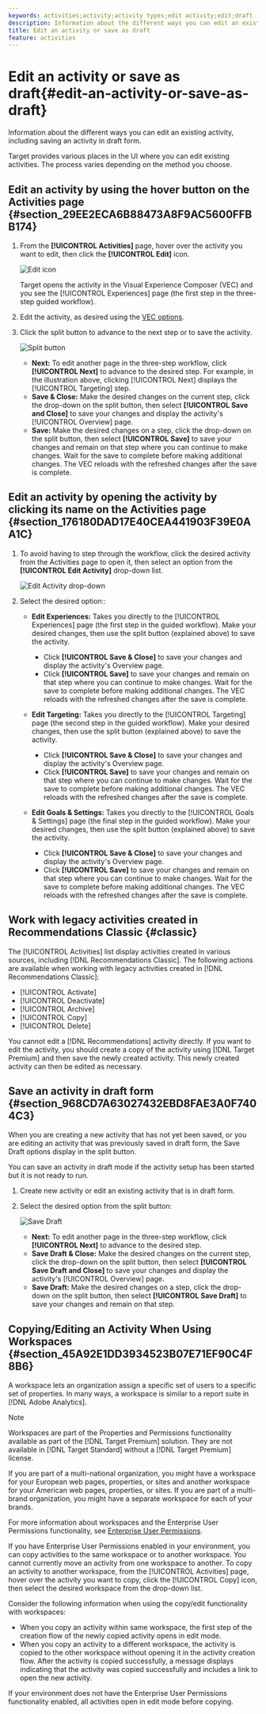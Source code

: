 ```yaml
---
keywords: activities;activity;activity types;edit activity;edit;draft
description: Information about the different ways you can edit an existing activity, including saving an activity in draft form.
title: Edit an activity or save as draft
feature: activities
---
```


# Edit an activity or save as draft{#edit-an-activity-or-save-as-draft}

Information about the different ways you can edit an existing activity, including saving an activity in draft form.

Target provides various places in the UI where you can edit existing activities. The process varies depending on the method you choose.

## Edit an activity by using the hover button on the Activities page {#section_29EE2ECA6B88473A8F9AC5600FFBB174}

1. From the **[!UICONTROL Activities]** page, hover over the activity you want to edit, then click the **[!UICONTROL Edit]** icon.

   ![Edit icon](/help/c-activities/assets/hover_edit.png)

   Target opens the activity in the Visual Experience Composer (VEC) and you see the [!UICONTROL Experiences] page (the first step in the three-step guided workflow).

1. Edit the activity, as desired using the [VEC options](/help/c-experiences/c-visual-experience-composer/viztarget-options.md).

1. Click the split button to advance to the next step or to save the activity.

   ![Split button](/help/c-activities/assets/edit_split_button_2.png)

    * **Next:** To edit another page in the three-step workflow, click **[!UICONTROL Next]** to advance to the desired step. For example, in the illustration above, clicking [!UICONTROL Next] displays the [!UICONTROL Targeting] step. 
    * **Save & Close:** Make the desired changes on the current step, click the drop-down on the split button, then select **[!UICONTROL Save and Close]** to save your changes and display the activity's [!UICONTROL Overview] page. 
    * **Save:** Make the desired changes on a step, click the drop-down on the split button, then select **[!UICONTROL Save]** to save your changes and remain on that step where you can continue to make changes. Wait for the save to complete before making additional changes. The VEC reloads with the refreshed changes after the save is complete.

## Edit an activity by opening the activity by clicking its name on the Activities page {#section_176180DAD17E40CEA441903F39E0AA1C}

1. To avoid having to step through the workflow, click the desired activity from the Activities page to open it, then select an option from the **[!UICONTROL Edit Activity]** drop-down list.

   ![Edit Activity drop-down](/help/c-activities/assets/edit_activity.png)

1. Select the desired option::

    * **Edit Experiences:** Takes you directly to the [!UICONTROL Experiences] page (the first step in the guided workflow). Make your desired changes, then use the split button (explained above) to save the activity.

        * Click **[!UICONTROL Save & Close]** to save your changes and display the activity's Overview page. 
        * Click **[!UICONTROL Save]** to save your changes and remain on that step where you can continue to make changes. Wait for the save to complete before making additional changes. The VEC reloads with the refreshed changes after the save is complete.

    * **Edit Targeting:** Takes you directly to the [!UICONTROL Targeting] page (the second step in the guided workflow). Make your desired changes, then use the split button (explained above) to save the activity.

        * Click **[!UICONTROL Save & Close]** to save your changes and display the activity's Overview page. 
        * Click **[!UICONTROL Save]** to save your changes and remain on that step where you can continue to make changes. Wait for the save to complete before making additional changes. The VEC reloads with the refreshed changes after the save is complete.

    * **Edit Goals & Settings:** Takes you directly to the [!UICONTROL Goals & Settings] page (the final step in the guided workflow). Make your desired changes, then use the split button (explained above) to save the activity.

        * Click **[!UICONTROL Save & Close]** to save your changes and display the activity's Overview page. 
        * Click **[!UICONTROL Save]** to save your changes and remain on that step where you can continue to make changes. Wait for the save to complete before making additional changes. The VEC reloads with the refreshed changes after the save is complete.

## Work with legacy activities created in Recommendations Classic {#classic}

The [!UICONTROL Activities] list display activities created in various sources, including [!DNL Recommendations Classic]. The following actions are available when working with legacy activities created in [!DNL Recommendations Classic]:

* [!UICONTROL Activate]
* [!UICONTROL Deactivate]
* [!UICONTROL Archive]
* [!UICONTROL Copy]
* [!UICONTROL Delete]

You cannot edit a [!DNL Recommendations] activity directly. If you want to edit the activity, you should create a copy of the activity using [!DNL Target Premium] and then save the newly created activity. This newly created activity can then be edited as necessary.

## Save an activity in draft form {#section_968CD7A63027432EBD8FAE3A0F7404C3}

When you are creating a new activity that has not yet been saved, or you are editing an activity that was previously saved in draft form, the Save Draft options display in the split button.

You can save an activity in draft mode if the activity setup has been started but it is not ready to run.

1. Create new activity or edit an existing activity that is in draft form. 
1. Select the desired option from the split button:

    ![Save Draft](/help/c-activities/assets/save_draft.png)

    * **Next:** To edit another page in the three-step workflow, click **[!UICONTROL Next]** to advance to the desired step. 
    * **Save Draft & Close:** Make the desired changes on the current step, click the drop-down on the split button, then select **[!UICONTROL Save Draft and Close]** to save your changes and display the activity's [!UICONTROL Overview] page. 
    * **Save Draft:** Make the desired changes on a step, click the drop-down on the split button, then select **[!UICONTROL Save Draft]** to save your changes and remain on that step.

## Copying/Editing an Activity When Using Workspaces {#section_45A92E1DD3934523B07E71EF90C4F8B6}

A workspace lets an organization assign a specific set of users to a specific set of properties. In many ways, a workspace is similar to a report suite in [!DNL Adobe Analytics].

>[!NOTE]
>
>Workspaces are part of the Properties and Permissions functionality available as part of the [!DNL Target Premium] solution. They are not available in [!DNL Target Standard] without a [!DNL Target Premium] license.

If you are part of a multi-national organization, you might have a workspace for your European web pages, properties, or sites and another workspace for your American web pages, properties, or sites. If you are part of a multi-brand organization, you might have a separate workspace for each of your brands.

For more information about workspaces and the Enterprise User Permissions functionality, see [Enterprise User Permissions](/help/administrating-target/c-user-management/property-channel/property-channel.md#concept_E396B16FA2024ADBA27BC056138F9838).

If you have Enterprise User Permissions enabled in your environment, you can copy activities to the same workspace or to another workspace. You cannot currently move an activity from one workspace to another. To copy an activity to another workspace, from the [!UICONTROL Activities] page, hover over the activity you want to copy, click the [!UICONTROL Copy] icon, then select the desired workspace from the drop-down list.

Consider the following information when using the copy/edit functionality with workspaces:

* When you copy an activity within same workspace, the first step of the creation flow of the newly copied activity opens in edit mode. 
* When you copy an activity to a different workspace, the activity is copied to the other workspace without opening it in the activity creation flow. After the activity is copied successfully, a message displays indicating that the activity was copied successfully and includes a link to open the new activity.

If your environment does not have the Enterprise User Permissions functionality enabled, all activities open in edit mode before copying. 
